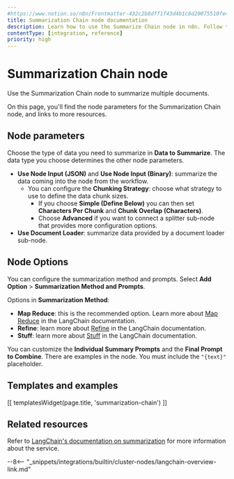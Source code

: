 ```yaml
---
#https://www.notion.so/n8n/Frontmatter-432c2b8dff1f43d4b1c8d20075510fe4
title: Summarization Chain node documentation
description: Learn how to use the Summarize Chain node in n8n. Follow technical documentation to integrate Summarize Chain node into your workflows.
contentType: [integration, reference]
priority: high
---
```


# Summarization Chain node

Use the Summarization Chain node to summarize multiple documents.

On this page, you'll find the node parameters for the Summarization Chain node, and links to more resources.

## Node parameters

Choose the type of data you need to summarize in **Data to Summarize**. The data type you choose determines the other node parameters.

* **Use Node Input (JSON)** and **Use Node Input (Binary)**: summarize the data coming into the node from the workflow. 
	* You can configure the **Chunking Strategy**: choose what strategy to use to define the data chunk sizes.
		* If you choose **Simple (Define Below)** you can then set **Characters Per Chunk** and **Chunk Overlap (Characters)**.
		* Choose **Advanced** if you want to connect a splitter sub-node that provides more configuration options.
* **Use Document Loader**: summarize data provided by a document loader sub-node.

## Node Options

You can configure the summarization method and prompts. Select **Add Option** > **Summarization Method and Prompts**.

Options in **Summarization Method**:

* **Map Reduce**: this is the recommended option. Learn more about [Map Reduce](https://js.langchain.com/v0.1/docs/modules/chains/document/map_reduce/) in the LangChain documentation.
* **Refine**: learn more about [Refine](https://js.langchain.com/v0.1/docs/modules/chains/document/refine/) in the LangChain documentation.
* **Stuff**: learn more about [Stuff](https://js.langchain.com/v0.1/docs/modules/chains/document/stuff/) in the LangChain documentation.

You can customize the **Individual Summary Prompts** and the **Final Prompt to Combine**. There are examples in the node. You must include the `"{text}"` placeholder.

## Templates and examples

<!-- see https://www.notion.so/n8n/Pull-in-templates-for-the-integrations-pages-37c716837b804d30a33b47475f6e3780 -->
[[ templatesWidget(page.title, 'summarization-chain') ]]

## Related resources

Refer to [LangChain's documentation on summarization](https://js.langchain.com/docs/tutorials/summarization/) for more information about the service.

--8<-- "_snippets/integrations/builtin/cluster-nodes/langchain-overview-link.md"

